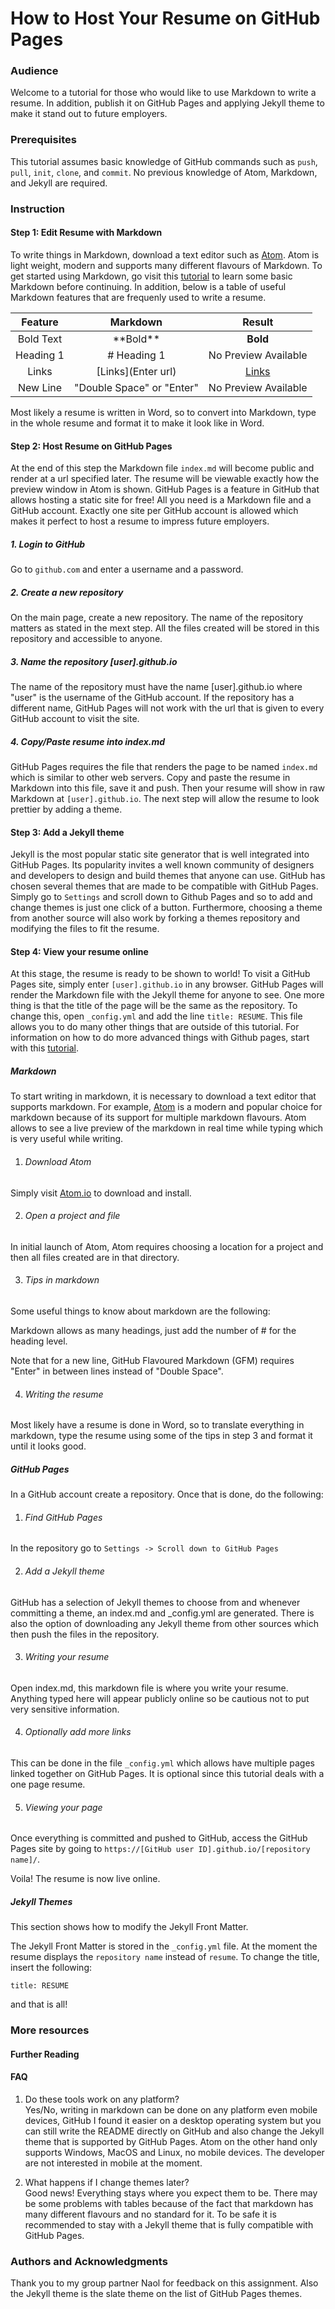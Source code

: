 # How to Host Your Resume on GitHub Pages

### Audience
Welcome to a tutorial for those who would like to use Markdown to write a resume. In addition, publish it on GitHub Pages and applying Jekyll theme to make it stand out to future employers. 

### Prerequisites
This tutorial assumes basic knowledge of GitHub commands such as ```push```, ```pull```, ```init```, ```clone```, and ```commit```. No previous knowledge of Atom, Markdown, and Jekyll are required.

### Instruction

#### Step 1: Edit Resume with Markdown
To write things in Markdown, download a text editor such as [Atom](Atom.io). Atom is light weight, modern and supports many different flavours of Markdown. To get started using Markdown, go visit this [tutorial]() to learn some basic Markdown before continuing. In addition, below is a table of useful Markdown features that are frequenly used to write a resume.

| Feature      | Markdown     | Result   |
|:-------------:|:-------------:|:---------:|
| Bold Text     | \*\*Bold\*\* | **Bold** |
| Heading 1      | \# Heading 1      | No Preview Available |
| Links | \[Links](Enter url)     | [Links](#)
| New Line | "Double Space" or "Enter" | No Preview Available |

Most likely a resume is written in Word, so to convert into Markdown, type in the whole resume and format it to make it look like in Word.

#### Step 2: Host Resume on GitHub Pages
At the end of this step the Markdown file ```index.md``` will become public and render at a url specified later. The resume will be viewable exactly how the preview window in Atom is shown. GitHub Pages is a feature in GitHub that allows hosting a static site for free! All you need is a Markdown file and a GitHub account. Exactly one site per GitHub account is allowed which makes it perfect to host a resume to impress future employers.

##### 1. Login to GitHub
Go to ```github.com``` and enter a username and a password.

##### 2. Create a new repository
On the main page, create a new repository. The name of the repository matters as stated in the mext step. All the files created will be stored in this repository and accessible to anyone.

##### 3. Name the repository [user].github.io
The name of the repository must have the name [user].github.io where "user" is the username of the GitHub account. If the repository has a different name, GitHub Pages will not work with the url that is given to every GitHub account to visit the site.

##### 4. Copy/Paste resume into index.md
GitHub Pages requires the file that renders the page to be named ```index.md``` which is similar to other web servers. Copy and paste the resume in Markdown into this file, save it and push. Then your resume will show in raw Markdown at ```[user].github.io```. The next step will allow the resume to look prettier by adding a theme.

#### Step 3: Add a Jekyll theme
Jekyll is the most popular static site generator that is well integrated into GitHub Pages. Its popularity invites a well known community of designers and developers to design and build themes that anyone can use. GitHub has chosen several themes that are made to be compatible with GitHub Pages. Simply go to ```Settings``` and scroll down to Github Pages and so to add and change themes is just one click of a button. Furthermore, choosing a theme from another source will also work by forking a themes repository and modifying the files to fit the resume.

#### Step 4: View your resume online
At this stage, the resume is ready to be shown to world! To visit a GitHub Pages site, simply enter ```[user].github.io``` in any browser. GitHub Pages will render the Markdown file with the Jekyll theme for anyone to see. One more thing is that the title of the page will be the same as the repository. To change this, open ```_config.yml``` and add the line ```title: RESUME```. This file allows you to do many other things that are outside of this tutorial. For information on how to do more advanced things with Github pages, start with this [tutorial](). 

##### Markdown
To start writing in markdown, it is necessary to download a text editor that supports markdown. For example, [Atom](Atom.io) is a modern and popular choice for markdown because of its support for multiple markdown flavours. Atom allows to see a live preview of the markdown in real time while typing which is very useful while writing.

1. ###### Download Atom
Simply visit [Atom.io](Atom.io) to download and install.

2. ###### Open a project and file
In initial launch of Atom, Atom requires choosing a location for a project and then all files created are in that directory.

3. ###### Tips in markdown
Some useful things to know about markdown are the following:

Markdown allows as many headings, just add the number of \# for the heading level.

Note that for a new line, GitHub Flavoured Markdown (GFM) requires "Enter" in between lines instead of "Double Space".

4. ###### Writing the resume
Most likely have a resume is done in Word, so to translate everything in markdown, type the resume using some of the tips in step 3 and format it until it looks good.

##### GitHub Pages
In a GitHub account create a repository. Once that is done, do the following:

1. ###### Find GitHub Pages
In the repository go to ```Settings -> Scroll down to GitHub Pages``` 

2. ###### Add a Jekyll theme
GitHub has a selection of Jekyll themes to choose from and whenever committing a theme, an index.md and \_config.yml are generated. There is also the option of downloading any Jekyll theme from other sources which then push the files in the repository. 

3. ###### Writing your resume
Open index.md, this markdown file is where you write your resume. Anything typed here will appear publicly online so be cautious not to put very sensitive information.

4. ###### Optionally add more links
This can be done in the file ```_config.yml``` which allows have multiple pages linked together on GitHub Pages. It is optional since this tutorial deals with a one page resume.  

5. ###### Viewing your page
Once everything is committed and pushed to GitHub, access the GitHub Pages site by going to ```https://[GitHub user ID].github.io/[repository name]/```.

Voila! The resume is now live online.


##### Jekyll Themes
This section shows how to modify the Jekyll Front Matter.

The Jekyll Front Matter is stored in the ```_config.yml``` file. At the moment the resume displays the ```repository name``` instead of ```resume```. To change the title, insert the following:

```title: RESUME```

and that is all!

### More resources

#### Further Reading

#### FAQ
1. Do these tools work on any platform?  
Yes/No, writing in markdown can be done on any platform even mobile devices, GitHub I found it easier on a desktop operating system but you can still write the README directly on GitHub and also change the Jekyll theme that is supported by GitHub Pages. Atom on the other hand only supports Windows, MacOS and Linux, no mobile devices. The developer are not interested in mobile at the moment.

2. What happens if I change themes later?  
Good news! Everything stays where you expect them to be. There may be some problems with tables because of the fact that markdown has many different flavours and no standard for it. To be safe it is recommended to stay with a Jekyll theme that is fully compatible with GitHub Pages.

### Authors and Acknowledgments
Thank you to my group partner Naol for feedback on this assignment.
Also the Jekyll theme is the slate theme on the list of GitHub Pages themes.
